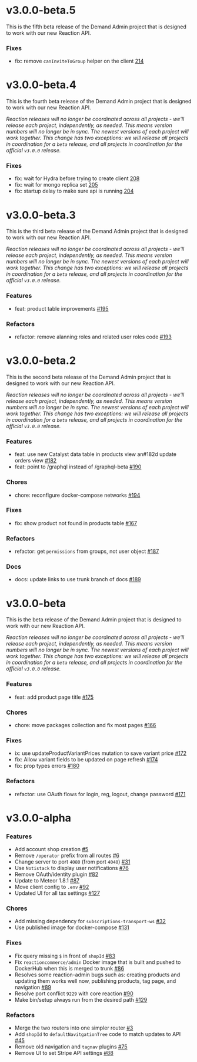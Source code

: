 # v3.0.0-beta.5

This is the fifth beta release of the Demand Admin project that is designed to work with our new Reaction API.

### Fixes

- fix: remove `canInviteToGroup` helper on the client [214](https://github.com/reactioncommerce/reaction-admin/pull/214)

# v3.0.0-beta.4

This is the fourth beta release of the Demand Admin project that is designed to work with our new Reaction API.

*Reaction releases will no longer be coordinated across all projects - we'll release each project, independently, as needed. This means version numbers will no longer be in sync. The newest versions of each project will work together. This change has two exceptions: we will release all projects in coordination for a `beta` release, and all projects in coordination for the official `v3.0.0` release.*

### Fixes

- fix: wait for Hydra before trying to create client [208](https://github.com/reactioncommerce/reaction-admin/pull/208)
- fix: wait for mongo replica set [205](https://github.com/reactioncommerce/reaction-admin/pull/205)
- fix: startup delay to make sure api is running [204](https://github.com/reactioncommerce/reaction-admin/pull/204)

# v3.0.0-beta.3

This is the third beta release of the Demand Admin project that is designed to work with our new Reaction API.

*Reaction releases will no longer be coordinated across all projects - we'll release each project, independently, as needed. This means version numbers will no longer be in sync. The newest versions of each project will work together. This change has two exceptions: we will release all projects in coordination for a `beta` release, and all projects in coordination for the official `v3.0.0` release.*

### Features

- feat: product table improvements [#195](https://github.com/reactioncommerce/reaction-admin/pull/195)

### Refactors

- refactor: remove alanning:roles and related user roles code [#193](https://github.com/reactioncommerce/reaction-admin/pull/193)

# v3.0.0-beta.2

This is the second beta release of the Demand Admin project that is designed to work with our new Reaction API.

*Reaction releases will no longer be coordinated across all projects - we'll release each project, independently, as needed. This means version numbers will no longer be in sync. The newest versions of each project will work together. This change has two exceptions: we will release all projects in coordination for a `beta` release, and all projects in coordination for the official `v3.0.0` release.*

### Features

- feat: use new Catalyst data table in products view an#182d update orders view [#182](https://github.com/reactioncommerce/reaction-admin/pull/182)
- feat: point to /graphql instead of /graphql-beta [#190](https://github.com/reactioncommerce/reaction-admin/pull/190)

### Chores

- chore: reconfigure docker-compose networks [#194](https://github.com/reactioncommerce/reaction-admin/pull/194)

### Fixes

- fix: show product not found in products table [#167](https://github.com/reactioncommerce/reaction-admin/pull/167)

### Refactors

- refactor: get `permissions` from groups, not user object [#187](https://github.com/reactioncommerce/reaction-admin/pull/187)

### Docs

- docs: update links to use trunk branch of docs [#189](https://github.com/reactioncommerce/reaction-admin/pull/189)

# v3.0.0-beta

This is the beta release of the Demand Admin project that is designed to work with our new Reaction API.

*Reaction releases will no longer be coordinated across all projects - we'll release each project, independently, as needed. This means version numbers will no longer be in sync. The newest versions of each project will work together. This change has two exceptions: we will release all projects in coordination for a `beta` release, and all projects in coordination for the official `v3.0.0` release.*

### Features

- feat: add product page title [#175](https://github.com/reactioncommerce/reaction-admin/pull/175)

### Chores

- chore: move packages collection and fix most pages [#166](https://github.com/reactioncommerce/reaction-admin/pull/166)

### Fixes

- ix: use updateProductVariantPrices mutation to save variant price [#172](https://github.com/reactioncommerce/reaction-admin/pull/172)
- fix: Allow variant fields to be updated on page refresh [#174](https://github.com/reactioncommerce/reaction-admin/pull/174)
- fix: prop types errors [#180](https://github.com/reactioncommerce/reaction-admin/pull/180)

### Refactors

- refactor: use OAuth flows for login, reg, logout, change password [#171](https://github.com/reactioncommerce/reaction-admin/pull/171)

# v3.0.0-alpha

### Features

- Add account shop creation [#5](https://github.com/reactioncommerce/reaction-admin/pull/5)
- Remove `/operator` prefix from all routes [#6](https://github.com/reactioncommerce/reaction-admin/pull/6)
- Change server to port `4080` (from port `4040`) [#31](https://github.com/reactioncommerce/reaction-admin/pull/31)
- Use `Notistack` to display user notifications [#76](https://github.com/reactioncommerce/reaction-admin/pull/76)
- Remove OAuth/identity plugin [#82](https://github.com/reactioncommerce/reaction-admin/pull/82)
- Update to Meteor 1.8.1 [#87](https://github.com/reactioncommerce/reaction-admin/pull/87)
- Move client config to `.env` [#92](https://github.com/reactioncommerce/reaction-admin/pull/92)
- Updated UI for all tax settings [#127](https://github.com/reactioncommerce/reaction-admin/pull/127)


### Chores

- Add missing dependency for `subscriptions-transport-ws` [#32](https://github.com/reactioncommerce/reaction-admin/pull/32)
- Use published image for docker-compose [#131](https://github.com/reactioncommerce/reaction-admin/pull/131)


### Fixes

- Fix query missing `$` in front of `shopId` [#83](https://github.com/reactioncommerce/reaction-admin/pull/83)
- Fix `reactioncommerce/admin` Docker image that is built and pushed to DockerHub when this is merged to trunk [#86](https://github.com/reactioncommerce/reaction-admin/pull/86)
- Resolves some reaction-admin bugs such as: creating products and updating them works well now, publishing products, tag page, and navigation [#89](https://github.com/reactioncommerce/reaction-admin/pull/89)
- Resolve port conflict `9229` with core reaction [#90](https://github.com/reactioncommerce/reaction-admin/pull/90)
- Make bin/setup always run from the desired path [#129](https://github.com/reactioncommerce/reaction-admin/pull/129)


### Refactors

- Merge the two routers into one simpler router [#3](https://github.com/reactioncommerce/reaction-admin/pull/3)
- Add `shopId` to `defaultNavitgationTree` code to match updates to API [#45](https://github.com/reactioncommerce/reaction-admin/pull/45)
- Remove old navigation and `tagnav` plugins [#75](https://github.com/reactioncommerce/reaction-admin/pull/75)
- Remove UI to set Stripe API settings [#88](https://github.com/reactioncommerce/reaction-admin/pull/88)
